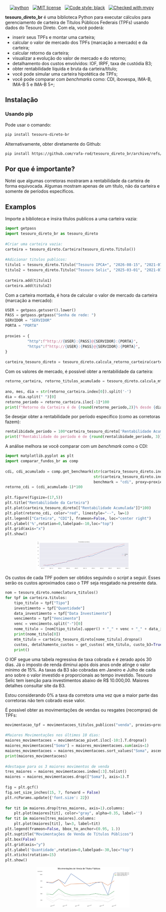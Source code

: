 <!-- buttons -->
<p align="center">
<a href="https://www.python.org/">
<img src="https://img.shields.io/badge/python-v3-brightgreen.svg"
alt="python"></a> &nbsp;
<a href="https://opensource.org/licenses/MIT">
<img src="https://img.shields.io/badge/license-MIT-brightgreen.svg"
alt="MIT license"></a> &nbsp;
<a href="https://github.com/psf/black">
<img src="https://img.shields.io/badge/code%20style-black-000000.svg"
alt="Code style: black"></a> &nbsp;
<a href="http://mypy-lang.org/">
<img src="http://www.mypy-lang.org/static/mypy_badge.svg"
alt="Checked with mypy"></a> &nbsp;
</p>

<!-- content -->

**tesouro_direto_br** é uma biblioteca Python para executar cálculos para gerenciamento de carteira de Títulos Públicos Federais (TPFs) usando dados do Tesouro Direto. Com ela, você poderá:

- inserir seus TPFs e montar uma carteira;
- calcular o valor de mercado dos TPFs (marcação a mercado) e da carteira;
- calcular retorno da carteira;
- visualizar a evolução do valor de mercado e do retorno;
- detalhamento dos custos envolvidos: IOF, IRPF, taxa de custódia B3;
- obter rentabilidade líquida e bruta da carteira/título;
- você pode simular uma carteira hipotética de TPFs;
- você pode comparar com *benchmarks* como: CDI, ibovespa, IMA-B, IMA-B 5 e IMA-B 5+;

## Instalação

### Usando pip

Pode usar o comando:

```sh
pip install tesouro-direto-br
```

Alternativamente, obter diretamente do Github:

```sh
pip install https://github.com/rafa-rod/tesouro_direto_br/archive/refs/heads/main.zip
```

## Por que é importante?

Notei que algumas corretoras mostraram a rentabilidade da carteira de forma equivocada. Algumas mostram apenas de um título, não da carteira e somente de períodos específicos.

## Examplos

Importe a biblioteca e insira titulos publicos a uma carteira vazia:

```python
import getpass
import tesouro_direto_br as tesouro_direto

#Criar uma carteira vazia:
carteira = tesouro_direto.Carteira(tesouro_direto.Titulo())

#Adicionar titulos publicos:
titulo1 = tesouro_direto.Titulo("Tesouro IPCA+", "2026-08-15", "2021-07-08", 33.65)
titulo2 = tesouro_direto.Titulo("Tesouro Selic", "2025-03-01", "2021-07-08", 50)

carteira.add(titulo1)
carteira.add(titulo2)
```

Com a carteira montada, é hora de calcular o valor de mercado da carteira (marcação a mercado):

```python
USER = getpass.getuser().lower()
PASS = getpass.getpass("Senha de rede: ")
SERVIDOR = "SERVIDOR"
PORTA = "PORTA"

proxies = {
          "http":f"http://{USER}:{PASS}@{SERVIDOR}:{PORTA}",
          "https":f"http://{USER}:{PASS}@{SERVIDOR}:{PORTA}",
}

carteira_tesouro_direto = tesouro_direto.calcula_retorno_carteira(carteira, proxies=proxies)
```

Com os valores de mercado, é possível obter a rentabilidade da carteira:

```python
retorno_carteira, retorno_titulos_acumulado = tesouro_direto.calcula_mtm_carteira(carteira_tesouro_direto)

ano, mes, dia = str(retorno_carteira.index[0]).split('-')
dia = dia.split(" ")[0]
retorno_periodo = retorno_carteira.iloc[-1]*100
print(f"Retorno da Carteira é de {round(retorno_periodo,2)}% desde {dia}/{mes}/{ano}")
```

Se desejar obter a rentabilidade por período específico (como as corretoras fazem):

```python
rentalibidade_periodo = 100*carteira_tesouro_direto['Rentabilidade Acumulada'].iloc[-1]
print(f"Rentabilidade do período é de {round(rentalibidade_periodo, 3)}%")
```

A análise melhora se você comparar com um *benchmark* como o CDI:

```python
import matplotlib.pyplot as plt
import comparar_fundos_br as comp

cdi, cdi_acumulado = comp.get_benchmark(str(carteira_tesouro_direto.index[0]).split(" ")[0], 
                                        str(carteira_tesouro_direto.index[-1]).split(" ")[0], 
                                        benchmark = "cdi", proxy=proxies)
retorno_cdi = (cdi_acumulado-1)*100

plt.figure(figsize=(17,5))
plt.title("Rentabilidade da Carteira")
plt.plot(carteira_tesouro_direto[["Rentabilidade Acumulada"]]*100)
plt.plot(retorno_cdi, color="red", linestyle="--", lw=1)
plt.legend(["Carteira", "CDI"], frameon=False, loc="center right")
plt.ylabel('%',rotation=0,labelpad=-10,loc="top")
plt.grid(axis="x")
plt.show()
```

<center>
<img src="https://github.com/rafa-rod/tesouro_direto_br/blob/main/media/cdi.png" style="width:60%;"/>
</center>

Os custos de cada TPF podem ser obtidos seguindo o *script* a seguir. Esses serão os custos aproximados caso o TPF seja resgatado na presente data.

```python
nom = tesouro_direto.nomeclatura_titulos()
for tpf in carteira.titulos:
    tipo_titulo = tpf["Tipo"]
    investimento = tpf["Quantidade"]
    data_investimento = tpf["Data Investimento"]
    vencimento = tpf["Vencimento"]
    venc = vencimento.split("-")[0]
    nome_titulo = [nom[tipo_titulo].upper() + "_" + venc + "_" + data_investimento]
    print(nome_titulo[0])
    mtm_titulo = carteira_tesouro_direto[nome_titulo].dropna()
    custos, detalhamento_custos = get_custos( mtm_titulo, custo_b3=True)
    print()
```

O IOF segue uma tabela regressiva de taxa cobrada e é zerado após 30 dias. Já o imposto de renda diminui após dois anos onde atinge o valor mínimo de 15%.
As taxas da B3 são cobradas em Janeiro e Julho de cada ano sobre o valor investido e proporcionais ao tempo investido. Tesouro Selic tem isenção para investimentos abaixo de R$ 10.000,00. Maiores detalhes consultar site da B3.

Estou considerando 0% a taxa da corretora uma vez que a maior parte das corretoras não tem cobrado esse valor.

É possível obter as movimentações de vendas ou resgates (recompras) de TPFs:

```python
movimentacao_tpf = movimentacoes_titulos_publicos("venda", proxies=proxies)

#Maiores Movimentações nos últimos 10 dias:
maiores_movimentacoes = movimentacao_pivot.iloc[-10:].T.dropna()
maiores_movimentacoes["Soma"] = maiores_movimentacoes.sum(axis=1)
maiores_movimentacoes = maiores_movimentacoes.sort_values("Soma", ascending=False)
print(maiores_movimentacoes)

#destaque para os 3 maiores movimentos de venda
tres_maiores = maiores_movimentacoes.index[:3].tolist()
maiores = maiores_movimentacoes.drop(["Soma"], axis=1).T

fig = plt.gcf()
fig.set_size_inches(15, 7, forward = False)
plt.rcParams.update({'font.size': 22})

for tit in maiores.drop(tres_maiores, axis=1).columns:
    plt.plot(maiores[tit], color="gray", alpha=0.35, label='')
for tit in maiores[tres_maiores].columns:
    plt.plot(maiores[tit], lw=3, label=tit)
plt.legend(frameon=False, bbox_to_anchor=(0.95, 1.))
plt.suptitle("Movimentações de Venda de Títulos Públicos")
plt.box(False)
plt.grid(axis="y")
plt.ylabel('Quantidade',rotation=0,labelpad=-30,loc="top")
plt.xticks(rotation=15)
plt.show()
```

<center>
<img src="https://github.com/rafa-rod/tesouro_direto_br/blob/main/media/movimentacao_tpf.png" style="width:60%;"/>
</center>
